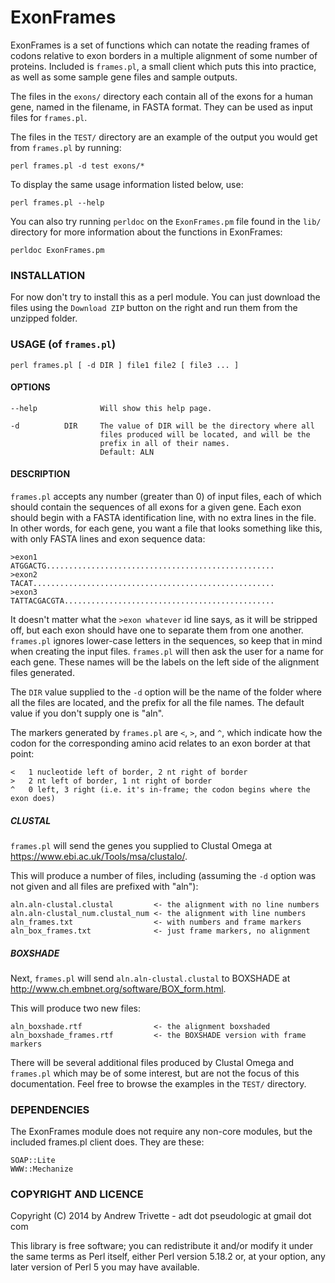 ExonFrames
==========

ExonFrames is a set of functions which can notate the reading frames
of codons relative to exon borders in a multiple alignment of some number
of proteins. Included is `frames.pl`, a small client which puts this into
practice, as well as some sample gene files and sample outputs.

The files in the `exons/` directory each contain all of the exons for
a human gene, named in the filename, in FASTA format. They can be
used as input files for `frames.pl`.

The files in the `TEST/` directory are an example of the output you
would get from `frames.pl` by running:

    perl frames.pl -d test exons/*

To display the same usage information listed below, use:

    perl frames.pl --help

You can also try running `perldoc` on the `ExonFrames.pm` file found
in the `lib/` directory for more information about the functions in
ExonFrames:

    perldoc ExonFrames.pm

### INSTALLATION

For now don't try to install this as a perl module. You can just download
the files using the `Download ZIP` button on the right and run them from
the unzipped folder.

### USAGE (of `frames.pl`)

    perl frames.pl [ -d DIR ] file1 file2 [ file3 ... ]

#### OPTIONS

    --help              Will show this help page.

    -d          DIR     The value of DIR will be the directory where all
                        files produced will be located, and will be the
                        prefix in all of their names.
                        Default: ALN

#### DESCRIPTION

`frames.pl` accepts any number (greater than 0) of input files, each of which should contain the sequences of all exons for a given gene. Each exon should begin with a FASTA identification line, with no extra lines in the file. In other words, for each gene, you want a file that looks something like this, with only FASTA lines and exon sequence data:

    >exon1
    ATGGACTG...................................................
    >exon2
    TACAT......................................................
    >exon3
    TATTACGACGTA...............................................

It doesn't matter what the `>exon whatever` id line says, as it will be stripped off, but each exon should have one to separate them from one another. `frames.pl` ignores lower-case letters in the sequences, so keep that in mind when creating the input files. `frames.pl` will then ask the user for a name for each gene. These names will be the labels on the left side of the alignment files generated.

The `DIR` value supplied to the `-d` option will be the name of the folder where all the files are located, and the prefix for all the file names. The default value if you don't supply one is "aln".

The markers generated by `frames.pl` are `<`, `>`, and `^`, which indicate how the codon for the corresponding amino acid relates to an exon border at that point:

    <   1 nucleotide left of border, 2 nt right of border
    >   2 nt left of border, 1 nt right of border
    ^   0 left, 3 right (i.e. it's in-frame; the codon begins where the exon does)

##### CLUSTAL

`frames.pl` will send the genes you supplied to Clustal Omega at https://www.ebi.ac.uk/Tools/msa/clustalo/.

This will produce a number of files, including (assuming the `-d` option was not given and all files are prefixed with "aln"):

    aln.aln-clustal.clustal         <- the alignment with no line numbers
    aln.aln-clustal_num.clustal_num <- the alignment with line numbers
    aln_frames.txt                  <- with numbers and frame markers
    aln_box_frames.txt              <- just frame markers, no alignment

##### BOXSHADE

Next, `frames.pl` will send `aln.aln-clustal.clustal` to BOXSHADE at http://www.ch.embnet.org/software/BOX_form.html.

This will produce two new files:

    aln_boxshade.rtf                <- the alignment boxshaded
    aln_boxshade_frames.rtf         <- the BOXSHADE version with frame markers

There will be several additional files produced by Clustal Omega and `frames.pl` which may be of some interest, but are not the focus of this documentation. Feel free to browse the examples in the `TEST/` directory.

### DEPENDENCIES

The ExonFrames module does not require any non-core modules, but the included
frames.pl client does. They are these:

    SOAP::Lite
    WWW::Mechanize

### COPYRIGHT AND LICENCE

Copyright (C) 2014 by Andrew Trivette - adt dot pseudologic at gmail dot com

This library is free software; you can redistribute it and/or modify
it under the same terms as Perl itself, either Perl version 5.18.2 or,
at your option, any later version of Perl 5 you may have available.

